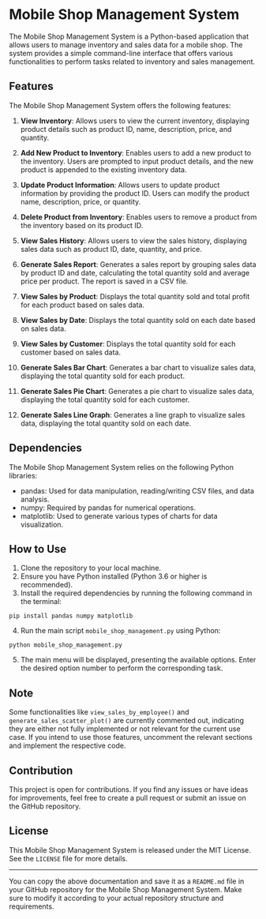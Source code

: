 # Mobile Shop Management System

The Mobile Shop Management System is a Python-based application that allows users to manage inventory and sales data for a mobile shop. The system provides a simple command-line interface that offers various functionalities to perform tasks related to inventory and sales management.

## Features

The Mobile Shop Management System offers the following features:

1. **View Inventory**: Allows users to view the current inventory, displaying product details such as product ID, name, description, price, and quantity.

2. **Add New Product to Inventory**: Enables users to add a new product to the inventory. Users are prompted to input product details, and the new product is appended to the existing inventory data.

3. **Update Product Information**: Allows users to update product information by providing the product ID. Users can modify the product name, description, price, or quantity.

4. **Delete Product from Inventory**: Enables users to remove a product from the inventory based on its product ID.

5. **View Sales History**: Allows users to view the sales history, displaying sales data such as product ID, date, quantity, and price.

6. **Generate Sales Report**: Generates a sales report by grouping sales data by product ID and date, calculating the total quantity sold and average price per product. The report is saved in a CSV file.

7. **View Sales by Product**: Displays the total quantity sold and total profit for each product based on sales data.

8. **View Sales by Date**: Displays the total quantity sold on each date based on sales data.

9. **View Sales by Customer**: Displays the total quantity sold for each customer based on sales data.

10. **Generate Sales Bar Chart**: Generates a bar chart to visualize sales data, displaying the total quantity sold for each product.

11. **Generate Sales Pie Chart**: Generates a pie chart to visualize sales data, displaying the total quantity sold for each customer.

12. **Generate Sales Line Graph**: Generates a line graph to visualize sales data, displaying the total quantity sold on each date.

## Dependencies

The Mobile Shop Management System relies on the following Python libraries:

- pandas: Used for data manipulation, reading/writing CSV files, and data analysis.
- numpy: Required by pandas for numerical operations.
- matplotlib: Used to generate various types of charts for data visualization.

## How to Use

1. Clone the repository to your local machine.
2. Ensure you have Python installed (Python 3.6 or higher is recommended).
3. Install the required dependencies by running the following command in the terminal:

```
pip install pandas numpy matplotlib
```

4. Run the main script `mobile_shop_management.py` using Python:

```
python mobile_shop_management.py
```

5. The main menu will be displayed, presenting the available options. Enter the desired option number to perform the corresponding task.

## Note

Some functionalities like `view_sales_by_employee()` and `generate_sales_scatter_plot()` are currently commented out, indicating they are either not fully implemented or not relevant for the current use case. If you intend to use those features, uncomment the relevant sections and implement the respective code.

## Contribution

This project is open for contributions. If you find any issues or have ideas for improvements, feel free to create a pull request or submit an issue on the GitHub repository.

## License

This Mobile Shop Management System is released under the MIT License. See the `LICENSE` file for more details.

---

You can copy the above documentation and save it as a `README.md` file in your GitHub repository for the Mobile Shop Management System. Make sure to modify it according to your actual repository structure and requirements.
